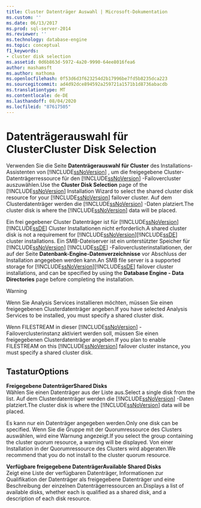 ```yaml
---
title: Cluster Datenträger Auswahl | Microsoft-Dokumentation
ms.custom: ''
ms.date: 06/13/2017
ms.prod: sql-server-2014
ms.reviewer: ''
ms.technology: database-engine
ms.topic: conceptual
f1_keywords:
- cluster disk selection
ms.assetid: 0d6b863d-5972-4a20-9990-64ee8016fea6
author: mashamsft
ms.author: mathoma
ms.openlocfilehash: 0f53d6d3f623254d2b17996be7fd5b8235dca223
ms.sourcegitcommit: ad4d92dce894592a259721a1571b1d8736abacdb
ms.translationtype: MT
ms.contentlocale: de-DE
ms.lasthandoff: 08/04/2020
ms.locfileid: "87617505"
---
```

# <a name="cluster-disk-selection"></a><span data-ttu-id="1df9a-102">Datenträgerauswahl für Cluster</span><span class="sxs-lookup"><span data-stu-id="1df9a-102">Cluster Disk Selection</span></span>
  <span data-ttu-id="1df9a-103">Verwenden Sie die Seite **Datenträgerauswahl für Cluster** des Installations-Assistenten von [!INCLUDE[ssNoVersion](../../includes/ssnoversion-md.md)] , um die freigegebene Cluster-Datenträgerressource für den [!INCLUDE[ssNoVersion](../../includes/ssnoversion-md.md)] -Failovercluster auszuwählen.</span><span class="sxs-lookup"><span data-stu-id="1df9a-103">Use the **Cluster Disk Selection** page of the [!INCLUDE[ssNoVersion](../../includes/ssnoversion-md.md)] Installation Wizard to select the shared cluster disk resource for your [!INCLUDE[ssNoVersion](../../includes/ssnoversion-md.md)] failover cluster.</span></span> <span data-ttu-id="1df9a-104">Auf dem Clusterdatenträger werden die [!INCLUDE[ssNoVersion](../../includes/ssnoversion-md.md)] -Daten platziert.</span><span class="sxs-lookup"><span data-stu-id="1df9a-104">The cluster disk is where the [!INCLUDE[ssNoVersion](../../includes/ssnoversion-md.md)] data will be placed.</span></span>  
  
 <span data-ttu-id="1df9a-105">Ein frei gegebener Cluster Datenträger ist für [!INCLUDE[ssNoVersion](../../includes/ssnoversion-md.md)] [!INCLUDE[ssDE](../../includes/ssde-md.md)] Cluster Installationen nicht erforderlich.</span><span class="sxs-lookup"><span data-stu-id="1df9a-105">A shared cluster disk is not a requirement for [!INCLUDE[ssNoVersion](../../includes/ssnoversion-md.md)][!INCLUDE[ssDE](../../includes/ssde-md.md)] cluster installations.</span></span> <span data-ttu-id="1df9a-106">Ein SMB-Dateiserver ist ein unterstützter Speicher für [!INCLUDE[ssNoVersion](../../includes/ssnoversion-md.md)] [!INCLUDE[ssDE](../../includes/ssde-md.md)] -Failoverclusterinstallationen, der auf der Seite **Datenbank-Engine-Datenverzeichnisse** vor Abschluss der Installation angegeben werden kann.</span><span class="sxs-lookup"><span data-stu-id="1df9a-106">An SMB file server is a supported storage for [!INCLUDE[ssNoVersion](../../includes/ssnoversion-md.md)][!INCLUDE[ssDE](../../includes/ssde-md.md)] failover cluster installations, and can be specified by using the **Database Engine - Data Directories** page before completing the installation.</span></span>  
  
> [!WARNING]  
>  <span data-ttu-id="1df9a-107">Wenn Sie Analysis Services installieren möchten, müssen Sie einen freigegebenen Clusterdatenträger angeben.</span><span class="sxs-lookup"><span data-stu-id="1df9a-107">If you have selected Analysis Services to be installed, you must specify a shared cluster disk.</span></span>  
>   
>  <span data-ttu-id="1df9a-108">Wenn FILESTREAM in dieser [!INCLUDE[ssNoVersion](../../includes/ssnoversion-md.md)] -Failoverclusterinstanz aktiviert werden soll, müssen Sie einen freigegebenen Clusterdatenträger angeben.</span><span class="sxs-lookup"><span data-stu-id="1df9a-108">If you plan to enable FILESTREAM on this [!INCLUDE[ssNoVersion](../../includes/ssnoversion-md.md)] failover cluster instance, you must specify a shared cluster disk.</span></span>  
  
## <a name="options"></a><span data-ttu-id="1df9a-109">Tastatur</span><span class="sxs-lookup"><span data-stu-id="1df9a-109">Options</span></span>  
 <span data-ttu-id="1df9a-110">**Freigegebene Datenträger**</span><span class="sxs-lookup"><span data-stu-id="1df9a-110">**Shared Disks**</span></span>  
 <span data-ttu-id="1df9a-111">Wählen Sie einen Datenträger aus der Liste aus.</span><span class="sxs-lookup"><span data-stu-id="1df9a-111">Select a single disk from the list.</span></span> <span data-ttu-id="1df9a-112">Auf dem Clusterdatenträger werden die [!INCLUDE[ssNoVersion](../../includes/ssnoversion-md.md)] -Daten platziert.</span><span class="sxs-lookup"><span data-stu-id="1df9a-112">The cluster disk is where the [!INCLUDE[ssNoVersion](../../includes/ssnoversion-md.md)] data will be placed.</span></span>  
  
 <span data-ttu-id="1df9a-113">Es kann nur ein Datenträger angegeben werden.</span><span class="sxs-lookup"><span data-stu-id="1df9a-113">Only one disk can be specified.</span></span> <span data-ttu-id="1df9a-114">Wenn Sie die Gruppe mit der Quorumressource des Clusters auswählen, wird eine Warnung angezeigt.</span><span class="sxs-lookup"><span data-stu-id="1df9a-114">If you select the group containing the cluster quorum resource, a warning will be displayed.</span></span> <span data-ttu-id="1df9a-115">Von einer Installation in der Quorumressource des Clusters wird abgeraten.</span><span class="sxs-lookup"><span data-stu-id="1df9a-115">We recommend that you do not install to the cluster quorum resource.</span></span>  
  
 <span data-ttu-id="1df9a-116">**Verfügbare freigegebene Datenträger**</span><span class="sxs-lookup"><span data-stu-id="1df9a-116">**Available Shared Disks**</span></span>  
 <span data-ttu-id="1df9a-117">Zeigt eine Liste der verfügbaren Datenträger, Informationen zur Qualifikation der Datenträger als freigegebene Datenträger und eine Beschreibung der einzelnen Datenträgerressourcen an.</span><span class="sxs-lookup"><span data-stu-id="1df9a-117">Displays a list of available disks, whether each is qualified as a shared disk, and a description of each disk resource.</span></span>  
  
  
